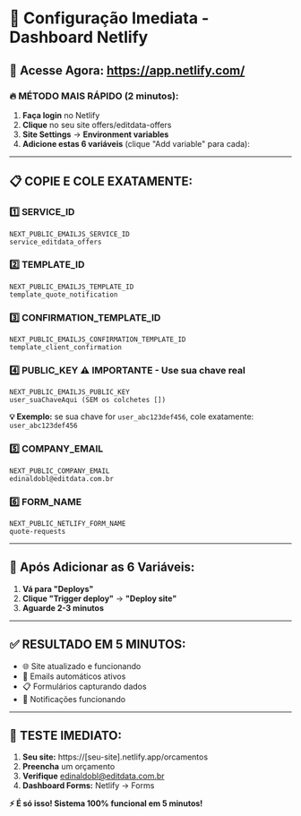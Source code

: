 # 🎯 Configuração Imediata - Dashboard Netlify

## 📍 **Acesse Agora:** https://app.netlify.com/

### **🔥 MÉTODO MAIS RÁPIDO (2 minutos):**

1. **Faça login** no Netlify
2. **Clique** no seu site offers/editdata-offers  
3. **Site Settings** → **Environment variables**
4. **Adicione estas 6 variáveis** (clique "Add variable" para cada):

---

## 📋 **COPIE E COLE EXATAMENTE:**

### **1️⃣ SERVICE_ID**
```
NEXT_PUBLIC_EMAILJS_SERVICE_ID
service_editdata_offers
```

### **2️⃣ TEMPLATE_ID**  
```
NEXT_PUBLIC_EMAILJS_TEMPLATE_ID
template_quote_notification
```

### **3️⃣ CONFIRMATION_TEMPLATE_ID**
```
NEXT_PUBLIC_EMAILJS_CONFIRMATION_TEMPLATE_ID
template_client_confirmation
```

### **4️⃣ PUBLIC_KEY** ⚠️ **IMPORTANTE - Use sua chave real**
```
NEXT_PUBLIC_EMAILJS_PUBLIC_KEY
user_suaChaveAqui (SEM os colchetes [])
```
**💡 Exemplo:** se sua chave for `user_abc123def456`, cole exatamente: `user_abc123def456`

### **5️⃣ COMPANY_EMAIL**
```
NEXT_PUBLIC_COMPANY_EMAIL
edinaldobl@editdata.com.br
```

### **6️⃣ FORM_NAME**
```
NEXT_PUBLIC_NETLIFY_FORM_NAME
quote-requests
```

---

## 🚀 **Após Adicionar as 6 Variáveis:**

1. **Vá para "Deploys"**
2. **Clique "Trigger deploy"** → **"Deploy site"**
3. **Aguarde 2-3 minutos**

---

## ✅ **RESULTADO EM 5 MINUTOS:**
- 🌐 Site atualizado e funcionando
- 📧 Emails automáticos ativos  
- 📋 Formulários capturando dados
- 🔔 Notificações funcionando

---

## 🧪 **TESTE IMEDIATO:**
1. **Seu site:** https://[seu-site].netlify.app/orcamentos
2. **Preencha** um orçamento
3. **Verifique** edinaldobl@editdata.com.br
4. **Dashboard Forms:** Netlify → Forms

**⚡ É só isso! Sistema 100% funcional em 5 minutos!**